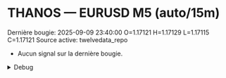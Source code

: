 # THANOS — EURUSD M5 (auto/15m)
Dernière bougie: 2025-09-09 23:40:00  O=1.17121  H=1.17129  L=1.17115  C=1.17121
Source active: twelvedata_repo

- Aucun signal sur la dernière bougie.

<details><summary>Debug</summary>

- TD_API_KEY manquant.

</details>